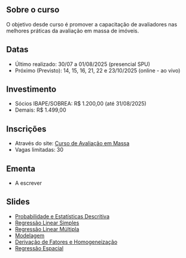 ## Sobre o curso

O objetivo desde curso é promover a capacitação de avaliadores nas melhores
práticas da avaliação em massa de imóveis.

## Datas

- Último realizado: 30/07 a 01/08/2025 (presencial SPU)
- Próximo (Previsto): 14, 15, 16, 21, 22 e 23/10/2025 (online - ao vivo)

## Investimento

- Sócios IBAPE/SOBREA: R$ 1.200,00 (até 31/08/2025)
- Demais: R$ 1.499,00

## Inscrições

- Através do site: [Curso de Avaliação em Massa](http://www.valoristica.com.br/inscricoes/cursos/AvalMassa)
- Vagas limitadas: 30

## Ementa

- A escrever

## Slides

- [Probabilidade e Estatísticas Descritiva](https://valoristica.github.io/AvaliacaoMassa/01_Prob.html)
- [Regressão Linear Simples](https://valoristica.github.io/AvaliacaoMassa/02_RLS.html)
- [Regressão Linear Múltipla](https://valoristica.github.io/AvaliacaoMassa/03_RLM.html)
- [Modelagem](https://valoristica.github.io/AvaliacaoMassa/04_Modelagem.html)
- [Derivação de Fatores e Homogeneização](https://valoristica.github.io/AvaliacaoMassa/05_Fatores.html)
- [Regressão Espacial](https://valoristica.github.io/AvaliacaoMassa/06_Espacial.html)